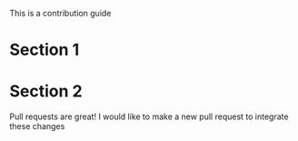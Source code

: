 This is a contribution guide

# Section 1

# Section 2

Pull requests are great! I would like to make a new pull request to integrate these changes
